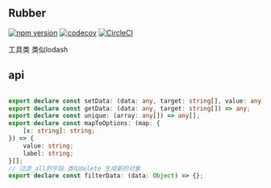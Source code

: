 ## Rubber 

[![npm version](https://badge.fury.io/js/rubber-util.svg)](https://badge.fury.io/js/rubber-util)
[![codecov](https://codecov.io/gh/YardWill/rubber/branch/master/graph/badge.svg)](https://codecov.io/gh/YardWill/rubber)
[![CircleCI](https://circleci.com/gh/YardWill/rubber.svg?style=svg)](https://circleci.com/gh/YardWill/rubber)

工具类 类似lodash

## api

```typescript

export declare const setData: (data: any, target: string[], value: any) => any;
export declare const getData: (data: any, target: string[]) => any;
export declare const unique: (array: any[]) => any[];
export declare const mapToOptions: (map: {
    [x: string]: string;
}) => {
    value: string;
    label: string;
}[];
// 过滤_all的字段 类似delete 生成新的对象
export declare const filterData: (data: Object) => {};

```